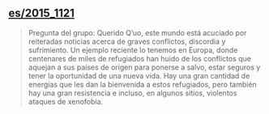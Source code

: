## [es/2015_1121](es/2015/2015_1121)


> Pregunta del grupo:  Querido Q’uo, este mundo está acuciado por reiteradas noticias acerca de graves conflictos, discordia y sufrimiento. Un ejemplo reciente lo tenemos en Europa, donde centenares de miles de refugiados han huido de los conflictos que aquejan a sus países de origen para ponerse a salvo, estar seguros y tener la oportunidad de una nueva vida. Hay una gran cantidad de energías que les dan la bienvenida a estos refugiados, pero también  hay una gran resistencia e incluso, en algunos sitios, violentos ataques de xenofobia.

[<i class="fas fa-file-pdf"></i>](http://llresearch.org/transcripts/issues/2015_spanish/2015_1121.aspx) [<i class="fas fa-external-link-alt"></i>](http://llresearch.org/transcripts/issues/2015_spanish/2015_1121.aspx)
 